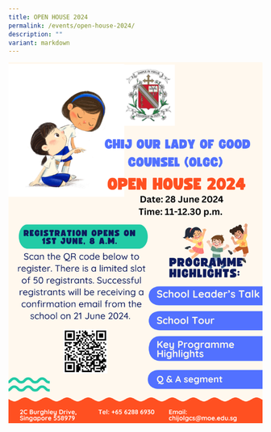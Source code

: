 ```yaml
---
title: OPEN HOUSE 2024
permalink: /events/open-house-2024/
description: ""
variant: markdown
---
```

![](/images/CHIJ_OLGC_Open_House_2024___FINAL.png)